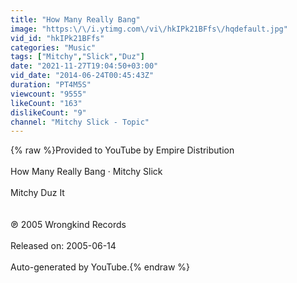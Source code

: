 ```yaml
---
title: "How Many Really Bang"
image: "https:\/\/i.ytimg.com\/vi\/hkIPk21BFfs\/hqdefault.jpg"
vid_id: "hkIPk21BFfs"
categories: "Music"
tags: ["Mitchy","Slick","Duz"]
date: "2021-11-27T19:04:50+03:00"
vid_date: "2014-06-24T00:45:43Z"
duration: "PT4M5S"
viewcount: "9555"
likeCount: "163"
dislikeCount: "9"
channel: "Mitchy Slick - Topic"
---
```

{% raw %}Provided to YouTube by Empire Distribution<br /><br />How Many Really Bang · Mitchy Slick<br /><br />Mitchy Duz It<br /><br /><br />℗ 2005 Wrongkind Records<br /><br />Released on: 2005-06-14<br /><br />Auto-generated by YouTube.{% endraw %}
